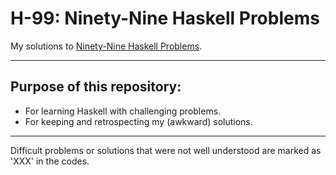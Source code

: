 # H-99: Ninety-Nine Haskell Problems

My solutions to [Ninety-Nine Haskell Problems](https://wiki.haskell.org/H-99:_Ninety-Nine_Haskell_Problems).

---

## Purpose of this repository:

* For learning Haskell with challenging problems.
* For keeping and retrospecting my (awkward) solutions.

---

Difficult problems or solutions that were not well understood are marked as 'XXX' in the codes.

